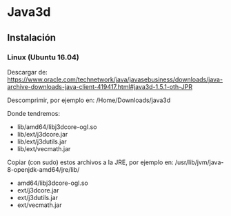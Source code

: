 # Java3d
## Instalación
### Linux (Ubuntu 16.04)

Descargar de:
https://www.oracle.com/technetwork/java/javasebusiness/downloads/java-archive-downloads-java-client-419417.html#java3d-1.5.1-oth-JPR

Descomprimir, por ejemplo en:
/Home/Downloads/java3d

Donde tendremos:
- lib/amd64/libj3dcore-ogl.so
- lib/ext/j3dcore.jar
- lib/ext/j3dutils.jar
- lib/ext/vecmath.jar

Copiar (con sudo) estos archivos a la JRE, por ejemplo en:
/usr/lib/jvm/java-8-openjdk-amd64/jre/lib/

- amd64/libj3dcore-ogl.so
- ext/j3dcore.jar
- ext/j3dutils.jar
- ext/vecmath.jar
